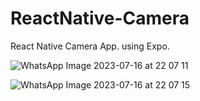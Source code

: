 # ReactNative-Camera
React Native Camera App. using Expo.

![WhatsApp Image 2023-07-16 at 22 07 11](https://github.com/mfardogan/ReactNative-Camera/assets/23241672/413f2dd8-0d42-4551-9f08-03a70bdf5706)

![WhatsApp Image 2023-07-16 at 22 07 15](https://github.com/mfardogan/ReactNative-Camera/assets/23241672/88d3d76c-3317-4355-867e-f9f3c72c034b)
